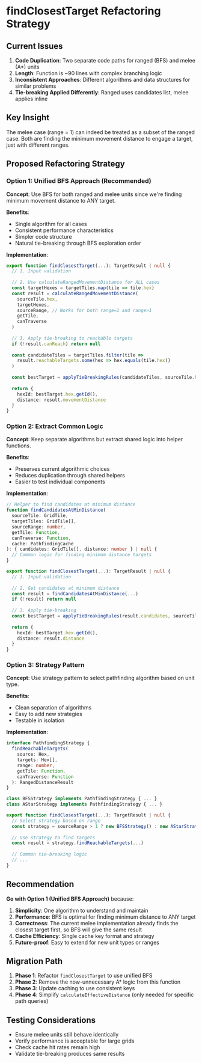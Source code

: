 # findClosestTarget Refactoring Strategy

## Current Issues

1. **Code Duplication**: Two separate code paths for ranged (BFS) and melee (A*) units
2. **Length**: Function is ~90 lines with complex branching logic
3. **Inconsistent Approaches**: Different algorithms and data structures for similar problems
4. **Tie-breaking Applied Differently**: Ranged uses candidates list, melee applies inline

## Key Insight

The melee case (range = 1) can indeed be treated as a subset of the ranged case. Both are finding the minimum movement distance to engage a target, just with different ranges.

## Proposed Refactoring Strategy

### Option 1: Unified BFS Approach (Recommended)

**Concept**: Use BFS for both ranged and melee units since we're finding minimum movement distance to ANY target.

**Benefits**:
- Single algorithm for all cases
- Consistent performance characteristics
- Simpler code structure
- Natural tie-breaking through BFS exploration order

**Implementation**:
```typescript
export function findClosestTarget(...): TargetResult | null {
  // 1. Input validation
  
  // 2. Use calculateRangedMovementDistance for ALL cases
  const targetHexes = targetTiles.map(tile => tile.hex)
  const result = calculateRangedMovementDistance(
    sourceTile.hex,
    targetHexes,
    sourceRange, // Works for both range=1 and range>1
    getTile,
    canTraverse
  )
  
  // 3. Apply tie-breaking to reachable targets
  if (!result.canReach) return null
  
  const candidateTiles = targetTiles.filter(tile =>
    result.reachableTargets.some(hex => hex.equals(tile.hex))
  )
  
  const bestTarget = applyTieBreakingRules(candidateTiles, sourceTile.hex)
  
  return {
    hexId: bestTarget.hex.getId(),
    distance: result.movementDistance
  }
}
```

### Option 2: Extract Common Logic

**Concept**: Keep separate algorithms but extract shared logic into helper functions.

**Benefits**:
- Preserves current algorithmic choices
- Reduces duplication through shared helpers
- Easier to test individual components

**Implementation**:
```typescript
// Helper to find candidates at minimum distance
function findCandidatesAtMinDistance(
  sourceTile: GridTile,
  targetTiles: GridTile[],
  sourceRange: number,
  getTile: Function,
  canTraverse: Function,
  cache: PathfindingCache
): { candidates: GridTile[], distance: number } | null {
  // Common logic for finding minimum distance targets
}

export function findClosestTarget(...): TargetResult | null {
  // 1. Input validation
  
  // 2. Get candidates at minimum distance
  const result = findCandidatesAtMinDistance(...)
  if (!result) return null
  
  // 3. Apply tie-breaking
  const bestTarget = applyTieBreakingRules(result.candidates, sourceTile.hex)
  
  return {
    hexId: bestTarget.hex.getId(),
    distance: result.distance
  }
}
```

### Option 3: Strategy Pattern

**Concept**: Use strategy pattern to select pathfinding algorithm based on unit type.

**Benefits**:
- Clean separation of algorithms
- Easy to add new strategies
- Testable in isolation

**Implementation**:
```typescript
interface PathfindingStrategy {
  findReachableTargets(
    source: Hex,
    targets: Hex[],
    range: number,
    getTile: Function,
    canTraverse: Function
  ): RangedDistanceResult
}

class BFSStrategy implements PathfindingStrategy { ... }
class AStarStrategy implements PathfindingStrategy { ... }

export function findClosestTarget(...): TargetResult | null {
  // Select strategy based on range
  const strategy = sourceRange > 1 ? new BFSStrategy() : new AStarStrategy()
  
  // Use strategy to find targets
  const result = strategy.findReachableTargets(...)
  
  // Common tie-breaking logic
  // ...
}
```

## Recommendation

**Go with Option 1 (Unified BFS Approach)** because:

1. **Simplicity**: One algorithm to understand and maintain
2. **Performance**: BFS is optimal for finding minimum distance to ANY target
3. **Correctness**: The current melee implementation already finds the closest target first, so BFS will give the same result
4. **Cache Efficiency**: Single cache key format and strategy
5. **Future-proof**: Easy to extend for new unit types or ranges

## Migration Path

1. **Phase 1**: Refactor `findClosestTarget` to use unified BFS
2. **Phase 2**: Remove the now-unnecessary A* logic from this function
3. **Phase 3**: Update caching to use consistent keys
4. **Phase 4**: Simplify `calculateEffectiveDistance` (only needed for specific path queries)

## Testing Considerations

- Ensure melee units still behave identically
- Verify performance is acceptable for large grids
- Check cache hit rates remain high
- Validate tie-breaking produces same results